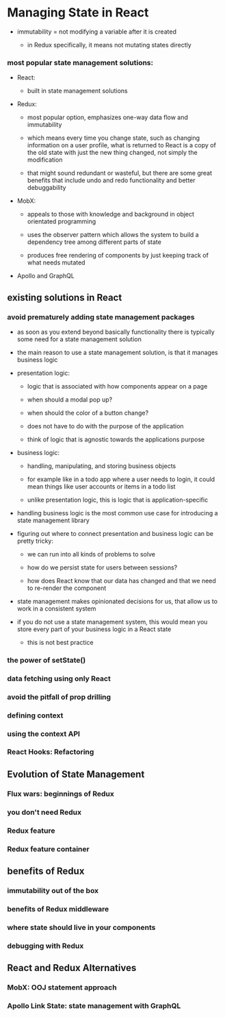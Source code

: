# Managing State in React

- immutability = not modifying a variable after it is created

    - in Redux specifically, it means not mutating states directly

### most popular state management solutions:

- React:

    - built in state management solutions

- Redux:

    - most popular option, emphasizes one-way data flow and immutability 

    - which means every time you change state, such as changing information on a user profile, what is returned to React is a copy of the old state with just the new thing changed, not simply the modification 

    - that might sound redundant or wasteful, but there are some great benefits that include undo and redo functionality and better debuggability

- MobX:

    - appeals to those with knowledge and background in object orientated programming 

    - uses the observer pattern which allows the system to build a dependency tree among different parts of state

    - produces free rendering of components by just keeping track of what needs mutated

- Apollo and GraphQL

## existing solutions in React

### avoid prematurely adding state management packages 

- as soon as you extend beyond basically functionality there is typically some need for a state management solution

- the main reason to use a state management solution, is that it manages business logic

- presentation logic:

    - logic that is associated with how components appear on a page 

    - when should a modal pop up? 

    - when should the color of a button change?

    - does not have to do with the purpose of the application 

    - think of logic that is agnostic towards the applications purpose

- business logic:

    - handling, manipulating, and storing business objects

    - for example like in a todo app where a user needs to login, it could mean things like user accounts or items in a todo list 

    - unlike presentation logic, this is logic that is application-specific

- handling business logic is the most common use case for introducing a state management library

- figuring out where to connect presentation and business logic can be pretty tricky: 

    - we can run into all kinds of problems to solve

    - how do we persist state for users between sessions?  

    - how does React know that our data has changed and that we need to re-render the component

- state management makes opinionated decisions for us, that allow us to work in a consistent system

- if you do not use a state management system, this would mean you store every part of your business logic in a React state

    - this is not best practice 

### the power of setState()

### data fetching using only React 

### avoid the pitfall of prop drilling 

### defining context 

### using the context API 

### React Hooks: Refactoring 

## Evolution of State Management 

### Flux wars: beginnings of Redux 

### you don't need Redux 

### Redux feature

### Redux feature container

## benefits of Redux

### immutability out of the box

### benefits of Redux middleware

### where state should live in your components

### debugging with Redux

## React and Redux Alternatives

### MobX: OOJ statement approach

### Apollo Link State: state management with GraphQL
